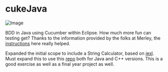 cukeJava
========
![Image](img/Cucumber%20capture.png?raw=true)

BDD in Java using Cucumber within Eclipse. How much more fun can testing get? Thanks to the information provided by the folks at Merley, the [instructions][guide] here really helped.

Expanded the initial scope to include a String Calculator, based on [jexl][jexl_video]. Must expand this to use this [repo](https://github.com/uklimaschewski/EvalEx.git) both for Java and C++ versions.
This is a good exercise as well as a final year project as well.

[guide]: http://www.merleysoftware.co.uk/uploads/1/7/4/3/17436105/eclipse_maven_cucumber_setup.doc
[jexl_video]: http://buff.ly/1vaqJJc

